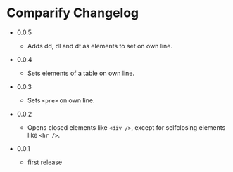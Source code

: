 Comparify Changelog
===================

*	0.0.5

	* Adds dd, dl and dt as elements to set on own line.

*	0.0.4

	* Sets elements of a table on own line.

*	0.0.3

	* Sets `<pre>` on own line.

*	0.0.2

	* Opens closed elements like `<div />`, except for selfclosing
	  elements like `<hr />`.

*	0.0.1

	* first release